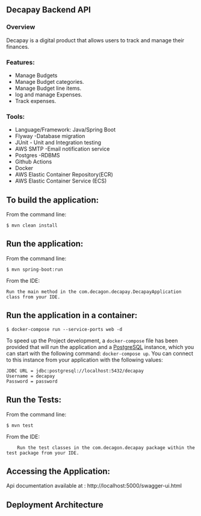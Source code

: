 

## Decapay Backend API

### Overview

Decapay is a digital product that allows users to track and manage their finances.

### Features:
- Manage Budgets
- Manage Budget categories.
- Manage Budget line items.
- log and manage Expenses.
- Track expenses.

### Tools:
- Language/Framework: Java/Spring Boot
- Flyway -Database migration
- JUnit - Unit and Integration testing
- AWS SMTP -Email notification service
- Postgres -RDBMS
- Github Actions
- Docker
- AWS Elastic Container Repository(ECR)
- AWS Elastic Container Service (ECS)



To build the application:
-------------------
From the command line:

	$ mvn clean install

Run the application:
-------------------
From the command line:

    $ mvn spring-boot:run

From the IDE:

    Run the main method in the com.decagon.decapay.DecapayApplication class from your IDE.

Run the application in a container:
-------------------
	$ docker-compose run --service-ports web -d

To speed up the Project development, a `docker-compose` file has been provided that
will run the application and a [PostgreSQL](https://www.postgresql.org/) instance,
which you can start with the following command: `docker-compose up`. You can connect to
this instance from your application with the following values:

```
JDBC URL = jdbc:postgresql://localhost:5432/decapay
Username = decapay
Password = password
```
Run the Tests:
-------------------
From the command line:

    $ mvn test

From the IDE:
    
        Run the test classes in the com.decagon.decapay package within the test package from your IDE.


Accessing the Application:
-------------------
Api documentation available at : http://localhost:5000/swagger-ui.html


Deployment Architecture
-------------------